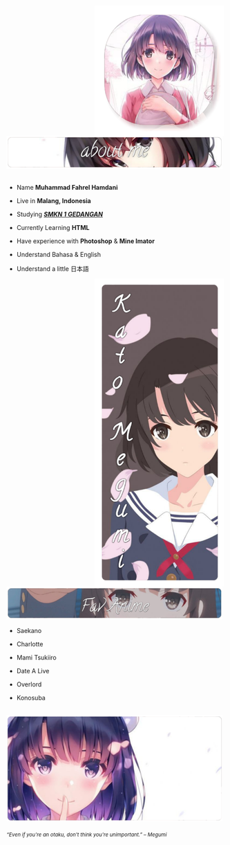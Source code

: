 <div>
<img src="./Profile.png" width="300" align="right" />
<br/>
<img src="./About me.png" width="500" />
<br/>
<br/>
  
- Name **Muhammad Fahrel Hamdani**

- Live in **Malang, Indonesia**

- Studying [***SMKN 1 GEDANGAN***](http://smkn1gedangan-malang.sch.id/)

- Currently Learning **HTML**

- Have experience with **Photoshop** & **Mine Imator**

- Understand Bahasa & English

- Understand a little 日本語

<img src="./Kato Megumi.png" width="300" align="right" />
<br/>


<img src="./Fav anime.png" width="500" />
<br/>

- Saekano

- Charlotte

- Mami Tsukiiro

- Date A Live

- Overlord

- Konosuba

<br/>
<img src="./Banner.png" width="500" /><br/>
  
<sub> *“Even if you're an otaku, don't think you're unimportant.” – Megumi* </sub>
<!--
<img src="https://metrics.lecoq.io/Eilaluth?template=classic&base.header=0&base.activity=0&base.community=0&base.repositories=0&base.metadata=0&repositories=1&repositories=100&repositories.batch=100&repositories.forks=false&repositories.affiliations=owner&repositories.featured=Eilaluth%2FAyano%2CEilaluth%2FKyoko%2CEilaluth%2FKanna%2CEilaluth%2FHotaru%2CEilaluth%2FMocha&config.timezone=Asia%2FJakart"  />
-->
</div>
